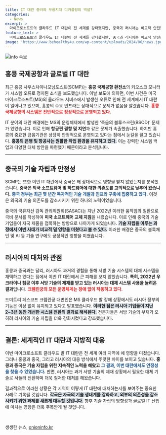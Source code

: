 ```yaml
---
title: IT 대란 중러의 무풍지대 디커플링의 역설?
categories:
  - News
excerpt: >
  마이크로소프트의 클라우드 IT 대란이 전 세계를 강타했지만, 중국과 러시아는 비교적 안전한 상황이다. 홍콩은 운항 지연이 발생한 반면, 중국은 외국 시스템 의존도를 낮춘 덕분에 피해를 최소화했다.
feature_text: >
  마이크로소프트의 클라우드 IT 대란이 전 세계를 강타했지만, 중국과 러시아는 비교적 안전한 상황이다. 홍콩은 운항 지연이 발생한 반면, 중국은 외국 시스템 의존도를 낮춘 덕분에 피해를 최소화했다.
image: 'https://www.behealthy4u.com/wp-content/uploads/2024/06/news.jpg'
---
```


<p><img src="https://www.behealthy4u.com/wp-content/uploads/2024/06/news.jpg" alt="info 속보" /></p>

<h2 data-ke-size="size26">홍콩 국제공항과 글로벌 IT 대란</h2>

<p data-ke-size="size16">최근 홍콩 사우스차이나모닝포스트(SCMP)는 <b>홍콩 국제공항 환전소</b>의 키오스크 모니터가 시스템 오류로 정지된 소식을 보도했습니다. 이날 보도에 의하면, 이번 사건은 미국 마이크로소프트(MS)의 클라우드 서비스에서 발생한 오류로 인해 전 세계에서 IT 대란이 일어나고 있으며, 홍콩의 주요 인프라는 상대적으로 문제가 없음을 알렸습니다. <b><span style="color: #ee2323;">홍콩 국제공항의 시스템은 전반적으로 정상적으로 운영되고 있다.</span></b> </p>

<p data-ke-size="size16">IT 분야의 대란 배경에는 MS의 운영체제에서 발생한 ‘죽음의 블루스크린(BSOD)’ 문제가 있었습니다. 이로 인해 <b>항공편 결항 및 지연</b>과 같은 문제가 속출했습니다. 하지만 홍콩의 중요한 금융기관은 상당히 안정적으로 운영되고 있다는 점에서 눈길을 끌고 있습니다. <b><span style="background-color: #21538527;">홍콩의 은행 및 항공사는 원활한 작업 환경을 유지하고 있다.</span></b> 이는 강력한 시스템 백업과 다양한 대체 방안을 마련했기 때문이라고 분석됩니다.</p>

<hr>

<h2 data-ke-size="size26">중국의 기술 자립과 안정성</h2>

<p data-ke-size="size16">SCMP는 또한 이번 IT 대란에서 중국은 왜 상대적으로 영향을 받지 않았는지를 분석했습니다. <b>중국은 외국 소프트웨어 및 하드웨어에 대한 의존도를 고의적으로 낮추어 왔습니다.</b> <b><span style="color: #1a5490;">중국 정부는 최근 몇 년간 독자적인 기술 개발과 인프라 구축에 집중하고 있다.</span></b> 이것은 외국의 기술 의존도를 감소시키기 위한 하나의 노력이었습니다.</p>

<p data-ke-size="size16">중국의 국유자산 감독 관리위원회(SASAC)는 지난 2022년 이러한 움직임의 일환으로 극비 문서를 작성하여 <b>미국 소프트웨어 교체 지침</b>을 내렸습니다. 이로 인해 중국의 기술기업들이 자국 제품을 접목하는 방향으로 나아가게 되었습니다. <b><span style="background-color: #21538527;">기술 자립을 이루는 과정에서 이번 사태가 비교적 덜 영향을 미쳤다고 볼 수 있다.</span></b> 이러한 배경은 중국의 블록체인 및 AI 등 기술 연구에도 긍정적인 영향을 미쳤습니다.</p>

<hr>

<h2 data-ke-size="size26">러시아의 대처와 관점</h2>

<p data-ke-size="size16">홍콩과 중국과는 달리, 러시아도 과거의 경험을 통해 서방 기술 시스템의 대체 시스템을 채택하고 있다는 점에서 이번 IT 대란에서 큰 피해를 보지 않았습니다. <b>특히, 2022년 우크라이나 침공 이후 서방 기술의 제재를 받고 있는 러시아는 대체 시스템 사용을 늘려온 결과</b>입니다. <b><span style="color: #ee2323;">크렘린궁의 모든 운영체계는 장애 없이 작동하고 있다.</span></b> </p>

<p data-ke-size="size16">드미트리 페스코프 크렘린궁 대변인은 MS 클라우드 발 장애 상황에서도 러시아 정부의 기능은 이상 없이 유지되고 있다고 발표했습니다. <b><span style="background-color: #21538527;">이러한 점은 러시아 기업들이 지난 2~3년 동안 개선한 시스템 전환의 결과로 해석된다.</span></b> 전문가들은 서방 기술의 부재가 오히려 러시아의 기술 자립을 더욱 강화시켰다고 강조했습니다.</p>

<hr>

<h2 data-ke-size="size26">결론: 세계적인 IT 대란과 지방적 대응</h2>

<p data-ke-size="size16">이번 마이크로소프트 클라우드 발 IT 대란은 전 세계 여러 지역에 에 영향을 미쳤습니다. 그러나 홍콩과 중국, 그리고 러시아의 대응 방식에서 뚜렷한 차이를 보이고 있습니다. <b>홍콩과 중국은 기술 자립을 위한 지속적인 노력을 해왔고</b> <b><span style="color: #1a5490;">그 결과, 이번 대란에서도 안정성을 찾을 수 있었습니다.</span></b> 반면, 러시아는 과거 서방 기술의 제재 상황에서 필요한 대체 기술로 서둘러 전환하며 더욱 철저한 대처를 해왔습니다.</p>

<p data-ke-size="size16">결과적으로 이러한 상황은 각 지역이 어떻게 IT 대란에 대처하는지를 보여주는 중요한 사례로 기록될 것입니다. <b><span style="background-color: #21538527;">각국은 자국의 기술 생태계를 강화하고, 외부의 의존성을 감소시키기 위한 과제를 새롭게 대두할 것입니다.</span></b> 향후 기술 자립의 방향성과 글로벌 IT 산업에 미치는 영향은 더욱 주목받게 될 것입니다.</p> 

<p data-ke-size="size16">&nbsp;</p>
생생한 뉴스, <a href="https://onioninfo.kr" rel="dofollow">onioninfo.kr</a>


